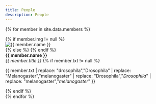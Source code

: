 ```yaml
---
title: People
description: People
---
```

{% for member in site.data.members %}
<div class="w3-card-4">
    <div class="w3-row">
        <div class="imgdiv w3-col w3-container w3-center">
            {% if member.img != null %}
            <div class="feather"><img src="/images/members/{{ member.img }}.jpg" alt="{{ member.name }}"></div>
            {% else %}
            <i class="fa fa-user fa-4x" aria-hidden="true" style="margin-top:2rem"></i>
            {% endif %}
        </div>
        <div class="w3-rest w3-container">
            <strong class="name">{{ member.name }}</strong>
            <br>
            <em class="title">
                {{ member.title }}
                <span class="email" href="{{ member.email | prepend:'mailto:' }}">
                    <i class="fa fa-envelope"></i>
                </span>
            </em>
            {% if member.txt != null %}
            <p class="text">
                {{ member.txt |
                replace: "drosophila","Drosophila" | 
                replace: "Melanogaster","melanogaster" | 
                replace: "Drosophila","<i>Drosophila</i>" | 
                replace: "melanogaster","<i>melanogaster</i>" }}
            </p>
            {% endif %}
        </div>
    </div>
</div>
{% endfor %}